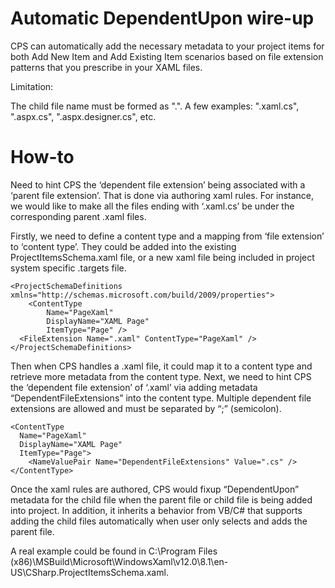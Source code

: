 Automatic DependentUpon wire-up
===============================

CPS can automatically add the necessary <DependentUpon> metadata to your
project items for both Add New Item and Add Existing Item scenarios based
on file extension patterns that you prescribe in your XAML files.

Limitation:

The child file name must be formed as "<parent file name>.<dependent file
extension>". A few examples: ".xaml.cs", ".aspx.cs", ".aspx.designer.cs",
etc.

# How-to

Need to hint CPS the ‘dependent file extension’ being associated with
a ‘parent file extension’. That is done via authoring xaml rules. For
instance, we would like to make all the files ending with ‘.xaml.cs’ be
under the corresponding parent .xaml files.

Firstly, we need to define a content type and a mapping from ‘file
extension’ to ‘content type’. They could be added into the existing
ProjectItemsSchema.xaml file, or a new xaml file being included in project
system specific .targets file.

    <ProjectSchemaDefinitions xmlns="http://schemas.microsoft.com/build/2009/properties">
        <ContentType
            Name="PageXaml"
            DisplayName="XAML Page"
            ItemType="Page" />
      <FileExtension Name=".xaml" ContentType="PageXaml" />
    </ProjectSchemaDefinitions>
    
Then when CPS handles a .xaml file, it could map it to a content type
and retrieve more metadata from the content type. Next, we need to
hint CPS the ‘dependent file extension’ of ‘.xaml’ via adding metadata
“DependentFileExtensions” into the content type. Multiple dependent file
extensions are allowed and must be separated by “;” (semicolon).

    <ContentType
      Name="PageXaml"
      DisplayName="XAML Page"
      ItemType="Page">
        <NameValuePair Name="DependentFileExtensions" Value=".cs" />
    </ContentType>
    
Once the xaml rules are authored, CPS would fixup “DependentUpon” metadata
for the child file when the parent file or child file is being added into
project. In addition, it inherits a behavior from VB/C# that supports
adding the child files automatically when user only selects and adds the
parent file.

A real example could be found in C:\Program Files
(x86)\MSBuild\Microsoft\WindowsXaml\v12.0\8.1\en-US\CSharp.ProjectItemsSchema.xaml.

